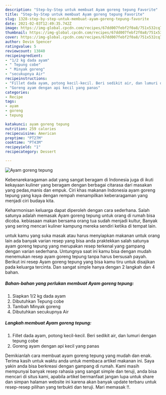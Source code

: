 ```yaml
---
description: "Step-by-Step untuk membuat Ayam goreng tepung Favorite"
title: "Step-by-Step untuk membuat Ayam goreng tepung Favorite"
slug: 1328-step-by-step-untuk-membuat-ayam-goreng-tepung-favorite
date: 2021-02-03T12:49:35.742Z
image: https://img-global.cpcdn.com/recipes/67dd007febf2f0a8/751x532cq70/ayam-goreng-tepung-foto-resep-utama.jpg
thumbnail: https://img-global.cpcdn.com/recipes/67dd007febf2f0a8/751x532cq70/ayam-goreng-tepung-foto-resep-utama.jpg
cover: https://img-global.cpcdn.com/recipes/67dd007febf2f0a8/751x532cq70/ayam-goreng-tepung-foto-resep-utama.jpg
author: Devin Spencer
ratingvalue: 5
reviewcount: 13840
recipeingredient:
- "1/2 kg dada ayam"
- " Tepung cobe"
- " Minyak goreng"
- "secukupnya Air"
recipeinstructions:
- "Fillet dada ayam, potong kecil-kecil. Beri sedikit air, dan lumuri dengan tepung cobe"
- "Goreng ayam dengan api kecil yang panas"
categories:
- Recipe
tags:
- ayam
- goreng
- tepung

katakunci: ayam goreng tepung 
nutrition: 259 calories
recipecuisine: American
preptime: "PT27M"
cooktime: "PT43M"
recipeyield: "1"
recipecategory: Dessert

---
```



![Ayam goreng tepung](https://img-global.cpcdn.com/recipes/67dd007febf2f0a8/751x532cq70/ayam-goreng-tepung-foto-resep-utama.jpg)

Kebenarekaragaman adat yang sangat beragam di Indonesia juga di ikuti kekayaan kuliner yang beragam dengan berbagai citarasa dari masakan yang pedas,manis dan empuk. Ciri khas makanan Indonesia ayam goreng tepung yang kaya dengan rempah menampilkan keberaragaman yang menjadi ciri budaya kita.


Keharmonisan keluarga dapat diperoleh dengan cara sederhana. Salah satunya adalah memasak Ayam goreng tepung untuk orang di rumah bisa dicoba. kebiasaan makan bersama orang tua sudah menjadi kultur, Banyak yang sering mencari kuliner kampung mereka sendiri ketika di tempat lain.



untuk kamu yang suka masak atau harus menyiapkan makanan untuk orang lain ada banyak varian resep yang bisa anda praktekkan salah satunya ayam goreng tepung yang merupakan resep terkenal yang gampang dengan varian sederhana. Untungnya saat ini kamu bisa dengan mudah menemukan resep ayam goreng tepung tanpa harus bersusah payah.
Berikut ini resep Ayam goreng tepung yang bisa kamu tiru untuk disajikan pada keluarga tercinta. Dan sangat simple hanya dengan 2 langkah dan 4 bahan.


<!--inarticleads1-->

##### Bahan-bahan yang perlukan membuat Ayam goreng tepung:

1. Siapkan 1/2 kg dada ayam
1. Dibutuhkan  Tepung cobe
1. Tambah  Minyak goreng
1. Dibutuhkan secukupnya Air




<!--inarticleads2-->

##### Langkah membuat  Ayam goreng tepung:

1. Fillet dada ayam, potong kecil-kecil. Beri sedikit air, dan lumuri dengan tepung cobe
1. Goreng ayam dengan api kecil yang panas




Demikianlah cara membuat ayam goreng tepung yang mudah dan enak. Terima kasih untuk waktu anda untuk membaca artikel makanan ini. Saya yakin anda bisa berkreasi dengan gampang di rumah. Kami masih mempunyai banyak resep rahasia yang sangat simple dan teruji, anda bisa mencari di situs kami, apabila artikel bermanfaat jangan lupa untuk share dan simpan halaman website ini karena akan banyak update terbaru untuk resep-resep pilihan yang terbukti dan teruji. Mari memasak !!. 
